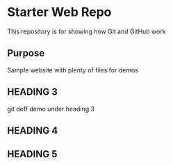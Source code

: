 # Starter Web Repo

This repository is for showing how Git and GitHub work

## Purpose

Sample website with plenty of files for demos
## HEADING 3

git deff demo under heading 3

## HEADING 4

## HEADING 5
